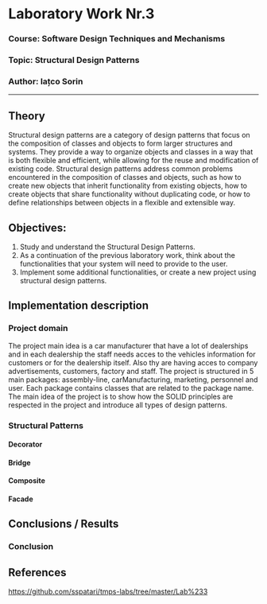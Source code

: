 # Laboratory Work Nr.3

### Course: Software Design Techniques and Mechanisms
### Topic: Structural Design Patterns
### Author: Iațco Sorin
----

## Theory
Structural design patterns are a category of design patterns that focus on the composition of classes and objects to form larger structures and systems. They provide a way to organize objects and classes in a way that is both flexible and efficient, while allowing for the reuse and modification of existing code. Structural design patterns address common problems encountered in the composition of classes and objects, such as how to create new objects that inherit functionality from existing objects, how to create objects that share functionality without duplicating code, or how to define relationships between objects in a flexible and extensible way.
## Objectives:

1. Study and understand the Structural Design Patterns.
2. As a continuation of the previous laboratory work, think about the functionalities that your system will need to provide to the user.
3. Implement some additional functionalities, or create a new project using structural design patterns.


## Implementation description

### Project domain
The project main idea is a car manufacturer that have a lot of dealerships and in each dealership the staff needs acces 
to the vehicles information for customers or for the dealership itself. Also thy are having acces to company advertisements, 
customers, factory and staff. The project is structured in 5 main packages: assembly-line, carManufacturing, marketing, personnel and user.
Each package contains classes that are related to the package name. The main idea of the project is to show how the SOLID principles are 
respected in the project and introduce all types of design patterns.

### Structural Patterns
#### Decorator


#### Bridge


#### Composite


#### Facade


## Conclusions / Results

### Conclusion


## References
https://github.com/sspatari/tmps-labs/tree/master/Lab%233